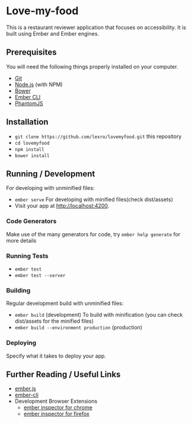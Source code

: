 # Love-my-food

This is a restaurant reviewer application that focuses on accessibility. It is built using
Ember and Ember engines.

## Prerequisites

You will need the following things properly installed on your computer.

* [Git](http://git-scm.com/)
* [Node.js](http://nodejs.org/) (with NPM)
* [Bower](http://bower.io/)
* [Ember CLI](http://ember-cli.com/)
* [PhantomJS](http://phantomjs.org/)

## Installation

* `git clone https://github.com/lexro/lovemyfood.git` this repository
* `cd lovemyfood`
* `npm install`
* `bower install`

## Running / Development

For developing with unminified files:
  * `ember serve`
For developing with minified files(check dist/assets)
  * Visit your app at [http://localhost:4200](http://localhost:4200).

### Code Generators

Make use of the many generators for code, try `ember help generate` for more details

### Running Tests

* `ember test`
* `ember test --server`

### Building

Regular development build with unminified files:
  * `ember build` (development)
To build with minification (you can check dist/assets for the minified files)
  * `ember build --environment production` (production)

### Deploying

Specify what it takes to deploy your app.

## Further Reading / Useful Links

* [ember.js](http://emberjs.com/)
* [ember-cli](http://ember-cli.com/)
* Development Browser Extensions
  * [ember inspector for chrome](https://chrome.google.com/webstore/detail/ember-inspector/bmdblncegkenkacieihfhpjfppoconhi)
  * [ember inspector for firefox](https://addons.mozilla.org/en-US/firefox/addon/ember-inspector/)

